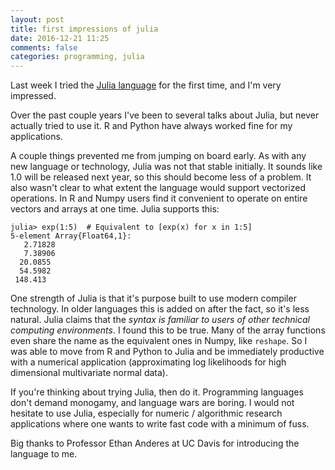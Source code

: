 ```yaml
---
layout: post
title: first impressions of julia
date: 2016-12-21 11:25
comments: false
categories: programming, julia
---
```


Last week I tried the [Julia language](http://julialang.org/) for the first
time, and I'm very impressed. 

Over the past couple years I've been to several talks about Julia, but
never actually tried to use it. R and Python have always worked fine for my
applications. 

A couple things prevented me from jumping on board early.
As with any new language or technology, Julia was not that stable
initially. It sounds like 1.0 will be released next year, so this should
become less of a problem.
It also wasn't clear to what extent the language would support
vectorized operations. In R and Numpy users find it convenient to operate
on entire vectors and arrays at one time. Julia supports this:
```
julia> exp(1:5)  # Equivalent to [exp(x) for x in 1:5]
5-element Array{Float64,1}:
   2.71828
   7.38906
  20.0855
  54.5982
 148.413
```

One strength of Julia is that it's purpose built to use modern compiler
technology. In older languages this is added on after the fact, so it's
less natural.  Julia claims that the _syntax is familiar to users of other
technical computing environments_. I found this to be true.  Many of the
array functions even share the name as the equivalent ones in Numpy, like
`reshape`.  So I was able to move from R and Python to Julia and be
immediately productive with a numerical application (approximating log
likelihoods for high dimensional multivariate normal data).

If you're thinking about trying Julia, then do it.
Programming languages don't demand monogamy, and language wars are boring.
I would not hesitate to use Julia, especially for numeric / algorithmic
research applications where one wants to write fast code with a minimum of
fuss.

Big thanks to Professor Ethan Anderes at UC Davis for introducing the
language to me.
